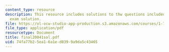 ```yaml
---
content_type: resource
description: This resource includes solutions to thw questions included in the final
  exam solution.
file: https://ol-ocw-studio-app-production.s3.amazonaws.com/courses/1-72-groundwater-hydrology-fall-2005/74fa77b25ea16a1ed0399a9da5c43465_final20041sol.pdf
file_type: application/pdf
resourcetype: Document
title: final20041sol.pdf
uid: 74fa77b2-5ea1-6a1e-d039-9a9da5c43465
---
```

